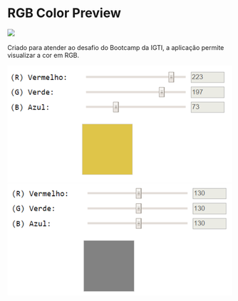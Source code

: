 # RGB Color Preview

<p>
    <img src="https://www.fabricadeprogramador.com.br/img/topics.9228f542.png"/>
</p>

Criado para atender ao desafio do Bootcamp da IGTI, a aplicação permite visualizar a cor em RGB.

![RGB Selectors](./assets/images/img2.png)
![RGB Selectors](./assets/images/img1.png)